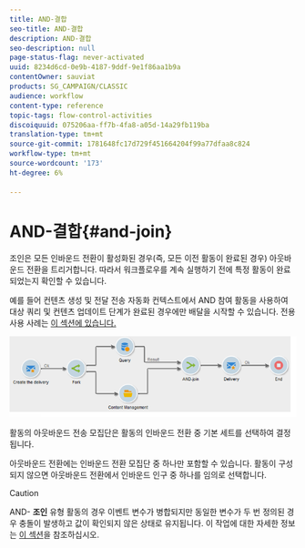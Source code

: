 ```yaml
---
title: AND-결합
seo-title: AND-결합
description: AND-결합
seo-description: null
page-status-flag: never-activated
uuid: 8234d6cd-0e9b-4187-9ddf-9e1f86aa1b9a
contentOwner: sauviat
products: SG_CAMPAIGN/CLASSIC
audience: workflow
content-type: reference
topic-tags: flow-control-activities
discoiquuid: 075206aa-ff7b-4fa8-a05d-14a29fb119ba
translation-type: tm+mt
source-git-commit: 1781648fc17d729f451664204f99a77dfaa8c824
workflow-type: tm+mt
source-wordcount: '173'
ht-degree: 6%

---
```



# AND-결합{#and-join}

조인은 모든 인바운드 전환이 활성화된 경우(즉, 모든 이전 활동이 완료된 경우) 아웃바운드 전환을 트리거합니다. 따라서 워크플로우를 계속 실행하기 전에 특정 활동이 완료되었는지 확인할 수 있습니다.

예를 들어 컨텐츠 생성 및 전달 전송 자동화 컨텍스트에서 AND 참여 활동을 사용하여 대상 쿼리 및 컨텐츠 업데이트 단계가 완료된 경우에만 배달을 시작할 수 있습니다. 전용 사용 사례는 [이 섹션에 있습니다.](../../delivery/using/automating-via-workflows.md#creating-the-delivery-and-its-content)

![](assets/and-join-usage.png)

활동의 아웃바운드 전송 모집단은 활동의 인바운드 전환 중 기본 세트를 선택하여 결정됩니다.

아웃바운드 전환에는 인바운드 전환 모집단 중 하나만 포함할 수 있습니다. 활동이 구성되지 않으면 아웃바운드 전환에서 인바운드 인구 중 하나를 임의로 선택합니다.

>[!CAUTION]
>
>AND- **조인** 유형 활동의 경우 이벤트 변수가 병합되지만 동일한 변수가 두 번 정의된 경우 충돌이 발생하고 값이 확인되지 않은 상태로 유지됩니다. 이 작업에 대한 자세한 정보는 [이 섹션](../../workflow/using/javascript-scripts-and-templates.md#event-variables)을 참조하십시오.
